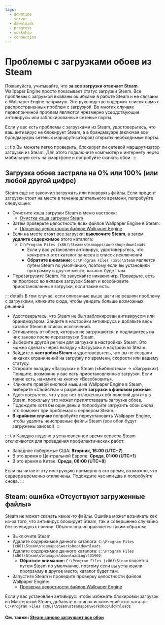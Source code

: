 ```yaml
---
tags:
  - downtime
  - server
  - downloads
  - progress
  - workshop
  - connection
---
```


# Проблемы с загрузками обоев из Steam

Пожалуйста, учитывайте, что **за все загрузки отвечает Steam**. Wallpaper Engine просто показывает статус загрузки Steam. Все проблемы с загрузкой вызваны ошибками в работе Steam и не связаны с Wallpaper Engine напрямую. Это руководство содержит список самых распространенных проблем с загрузкой. Во многих случаях первопричиной проблем являются чрезмерно усердствующие антивирусы или заблокированные сетевые порты.

Если у вас есть проблемы с загрузками из Steam, удостоверьтесь, что ваш антивирус не блокирует Steam, а в брандмауэре (включая все брандмауэры сетевых маршрутизаторов) открыты необходимые порты.

::: tip
Вы можете легко проверить, блокирует ли сетевой маршрутизатор загрузки из Steam. Для этого подключите компьютер к интернету через мобильную сеть на смартфоне и попробуйте скачать обои.
:::

## Загрузка обоев застряла на 0% или 100% (или любой другой цифре)
Steam еще не закончил загружать или проверять файлы. Если процент загрузки стоит на месте в течение длительного времени, попробуйте следующее:

* Очистите кэша загрузки Steam в меню настроек:
  * [Очистка кэша загрузки Steam](https://support.steampowered.com/kb_article.php?ref=3134-TIAL-4638)
* Затем проверьте целостность всех файлов Wallpaper Engine в Steam:
  * [Проверка целостности файлов Wallpaper Engine](https://support.steampowered.com/kb_article.php?ref=2037-QEUH-3335)
* Если на месте стоят все загрузки: **выключите Steam**, а затем **удалите содержимое** этого каталога:
  * `C:\Program Files (x86)\Steam\steamapps\workshop\downloads`
    * Если у вас установлен антивирус, удостоверьтесь, что конкретно этот каталог занесен в список исключений
    * **Обратите внимание:** `C:\Program Files (x86)\Steam` является путем Steam по умолчанию, поэтому если вы установили программу в другое место, каталог будет там.
* Перезагрузите Steam. Не запускайте никаких игр. Проверьте, есть ли прогресс во вкладке загрузок Steam и возобновите приостановленные загрузки, если такие есть.

::: details В том случае, если описанные выше шаги не решили проблему с загрузками, кликните сюда, чтобы увидеть больше возможных решений
* Удостоверьтесь, что Steam не был заблокирован антивирусом или брандмауэром. Зайдите в настройки антивируса и добавьте весь каталог Steam в список исключений.
* Отпишитесь от обоев, которые не загружаются, и подпишитесь на них заново после перезагрузки Steam.
* Выберите другой регион для загрузки в настройках Steam. Это можно сделать через вкладку «Загрузки» в настройках Steam.
* Зайдите в **настройки Steam** и удостоверьтесь, что вы не создали никаких ограничений на загрузку по времени, скорости или вашему статусу.
* Откройте вкладку «Загрузки» в Steam («Библиотека» -> «Загрузки»). Поищите, возможно у вас есть приостановленные загрузки. Если такие есть, нажмите на кнопку «Возобновить».
* Кликните правой кнопкой мыши на Wallpaper Engine в Steam, выберите «Свойства» и разрешите **загрузки в фоновом режиме**.
* Удостоверьтесь, что у вас нет отложенных обновлений для игр в Steam, поскольку это может препятствовать загрузке обоев.
* Подождите хотя бы один день и попробуйте загрузить обои снова, это поможет при проблемах с сервером Steam.
* **В крайнем случае** попробуйте переустановить Wallpaper Engine, чтобы удалить неисправные файлы Steam (все обои будут загружены заново!).
:::

::: tip
Каждую неделю в установленное время сервера Steam отключаются для проведения профилактических работ:

* Западное побережье США: **Вторник, 16:00 (UTC−7)**
* В это время в Центральной Европе: **Среда, 01:00 (UTC+1)**
* В это время в Китае: **Среда, 08:00 (UTC+8)**

Если вы читаете эту инструкцию примерно в это время, возможно, что сервера временно отключены. Подождите час или два и попробуйте снова.
:::

## Steam: ошибка «Отсуствуют загруженные файлы»

Steam не может скачать какие-то файлы. Ошибка может возникать как из-за того, что антивирус блокирует Steam, так и совершенно случайно без очевидных причин. Обычно она исправляется таким образом:

* Выключите Steam.
* Удалите содержимое данного каталога: `C:\Program Files (x86)\Steam\steamapps\workshop\downloads`
* Удалите содержимое данного каталога: `C:\Program Files (x86)\Steam\steamapps\downloading\431960`
  * **Обратите внимание:** `C:\Program Files (x86)\Steam` является путем Steam по умолчанию, поэтому если вы установили программу в другое место, каталог будет там.
* Запустите Steam и проведите проверку целостности файлов Wallpaper Engine:
  * [Проверка целостности файлов Wallpaper Engine](https://support.steampowered.com/kb_article.php?ref=2037-QEUH-3335)

Если у вас установлен антивирус: чтобы избежать блокировки загрузок из Мастерской Steam, добавьте в список исключений этот каталог: `C:\Program Files (x86)\Steam\steamapps\workshop\downloads`

#### См. также: [Steam заново загружает все обои](/steam/redownload)